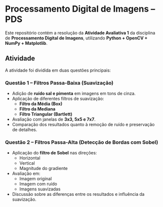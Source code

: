 # Processamento Digital de Imagens – PDS

Este repositório contém a resolução da **Atividade Avaliativa 1** da disciplina de **Processamento Digital de Imagens**, utilizando **Python + OpenCV + NumPy + Matplotlib**.

## Atividade
A atividade foi dividida em duas questões principais:

### Questão 1 – Filtros Passa-Baixa (Suavização)
- Adição de **ruído sal e pimenta** em imagens em tons de cinza.
- Aplicação de diferentes filtros de suavização:
  - **Filtro da Média (Box)**
  - **Filtro da Mediana**
  - **Filtro Triangular (Bartlett)**
- Avaliação com janelas de **3x3, 5x5 e 7x7**.
- Comparação dos resultados quanto à remoção de ruído e preservação de detalhes.

### Questão 2 – Filtros Passa-Alta (Detecção de Bordas com Sobel)
- Aplicação do **filtro de Sobel** nas direções:
  - Horizontal
  - Vertical
  - Magnitude do gradiente
- Avaliação em:
  - Imagem original
  - Imagem com ruído
  - Imagens suavizadas
- Discussão sobre as diferenças entre os resultados e influência da suavização.